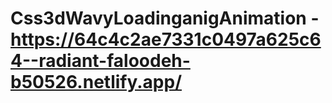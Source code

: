 # Css3dWavyLoadinganigAnimation - https://64c4c2ae7331c0497a625c64--radiant-faloodeh-b50526.netlify.app/

